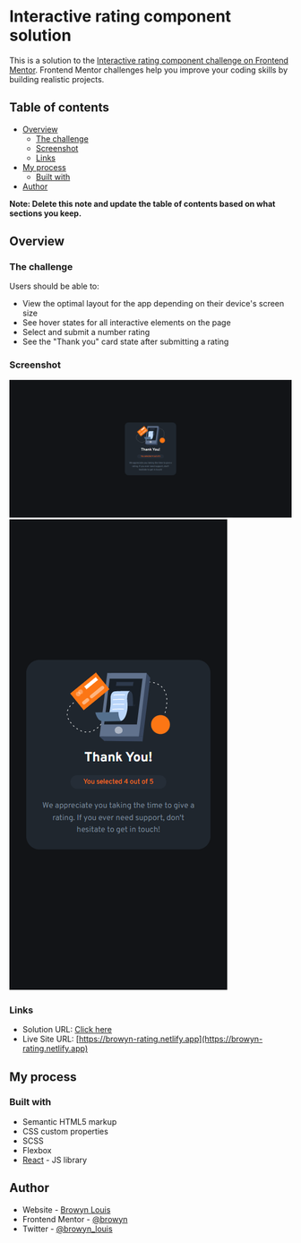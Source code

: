 # Interactive rating component solution

This is a solution to the [Interactive rating component challenge on Frontend Mentor](https://www.frontendmentor.io/challenges/interactive-rating-component-koxpeBUmI). Frontend Mentor challenges help you improve your coding skills by building realistic projects. 

## Table of contents

- [Overview](#overview)
  - [The challenge](#the-challenge)
  - [Screenshot](#screenshot)
  - [Links](#links)
- [My process](#my-process)
  - [Built with](#built-with)
- [Author](#author)

**Note: Delete this note and update the table of contents based on what sections you keep.**

## Overview

### The challenge

Users should be able to:

- View the optimal layout for the app depending on their device's screen size
- See hover states for all interactive elements on the page
- Select and submit a number rating
- See the "Thank you" card state after submitting a rating

### Screenshot

![Desktop preview](./design/rating-desktop.PNG)
![Mobile Preview](./design/rating-mobile.PNG)

### Links

- Solution URL: [Click here](https://www.frontendmentor.io/solutions/reviewrating-app-built-using-reactjs-IZM5Hv1HnG)
- Live Site URL: [https://browyn-rating.netlify.app](https://browyn-rating.netlify.app)

## My process

### Built with

- Semantic HTML5 markup
- CSS custom properties
- SCSS
- Flexbox
- [React](https://reactjs.org/) - JS library

## Author

- Website - [Browyn Louis](https://browyn.netlify.app)
- Frontend Mentor - [@browyn](https://www.frontendmentor.io/profile/browyn)
- Twitter - [@browyn_louis](https://www.twitter.com/browyn_louis)
